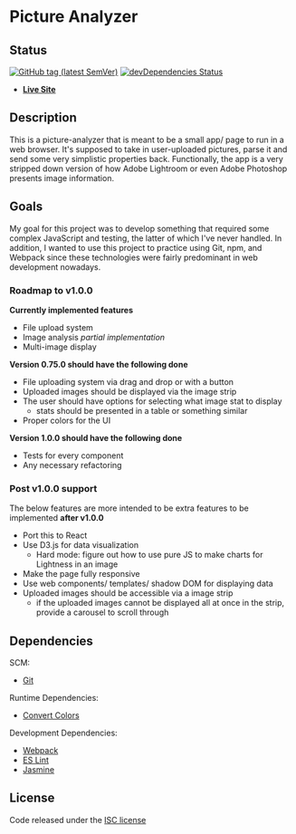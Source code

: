 # Picture Analyzer

## Status

[![GitHub tag (latest SemVer)](https://img.shields.io/github/tag/wilsonj806/picture-analyzer.svg)](https://github.com/wilsonj806/picture-analyzer)
[![devDependencies Status](https://david-dm.org/wilsonj806/picture-analyzer/dev-status.svg)](https://david-dm.org/wilsonj806/picture-analyzer?type=dev)

- [**Live Site**](https://wilsonj806.github.io/picture-analyzer/)

## Description

This is a picture-analyzer that is meant to be a small app/ page to run in a web browser. It's supposed to take in user-uploaded pictures, parse it and send some very simplistic properties back. Functionally, the app is a very stripped down version of how Adobe Lightroom or even Adobe Photoshop presents image information.

## Goals

My goal for this project was to develop something that required some complex JavaScript and testing, the latter of which I've never handled. In addition, I wanted to use this project to practice using Git, npm, and Webpack since these technologies were fairly predominant in web development nowadays.

### Roadmap to v1.0.0

**Currently implemented features**
- File upload system
- Image analysis *partial implementation*
- Multi-image display

**Version 0.75.0 should have the following done**
- File uploading system via drag and drop or with a button
- Uploaded images should be displayed via the image strip
- The user should have options for selecting what image stat to display
  - stats should be presented in a table or something similar
- Proper colors for the UI

**Version 1.0.0 should have the following done**
- Tests for every component
- Any necessary refactoring

### Post v1.0.0 support

The below features are more intended to be extra features to be implemented **after v1.0.0**
- Port this to React
- Use D3.js for data visualization
  - Hard mode: figure out how to use pure JS to make charts for Lightness in an image
- Make the page fully responsive
- Use web components/ templates/ shadow DOM for displaying data
- Uploaded images should be accessible via a image strip
  - if the uploaded images cannot be displayed all at once in the strip, provide a carousel to scroll through

## Dependencies

SCM:
- [Git](https://www.git-scm.com/about)

Runtime Dependencies:
- [Convert Colors](https://www.npmjs.com/package/@csstools/convert-colors)

Development Dependencies:
- [Webpack](https://webpack.js.org/)
- [ES Lint](https://eslint.org/)
- [Jasmine](https://jasmine.github.io/)

## License

Code released under the [ISC license](https://opensource.org/licenses/ISC)
